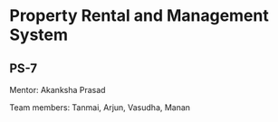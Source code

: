 # Property Rental and Management System

## PS-7

Mentor: Akanksha Prasad

Team members: Tanmai, Arjun, Vasudha, Manan
